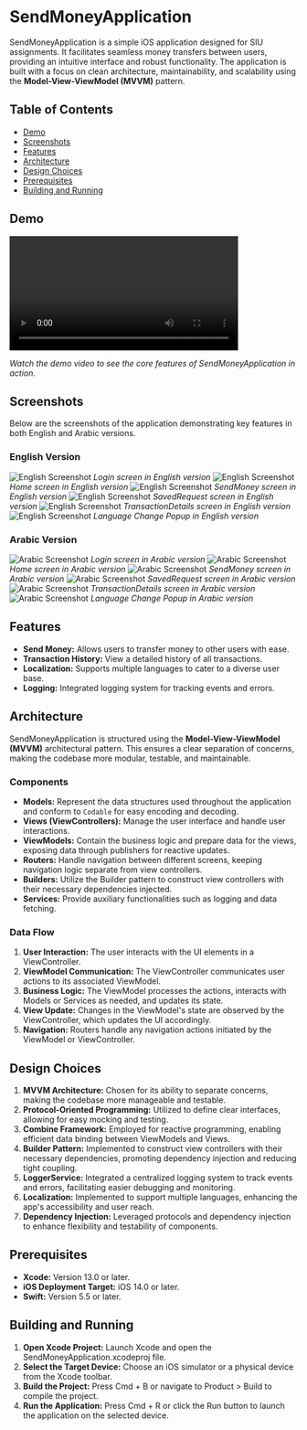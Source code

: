 # SendMoneyApplication

SendMoneyApplication is a simple iOS application designed for SIU assignments. It facilitates seamless money transfers between users, providing an intuitive interface and robust functionality. The application is built with a focus on clean architecture, maintainability, and scalability using the **Model-View-ViewModel (MVVM)** pattern.

## Table of Contents

- [Demo](#demo)
- [Screenshots](#screenshots)
- [Features](#features)
- [Architecture](#architecture)
- [Design Choices](#design-choices)
- [Prerequisites](#prerequisites)
- [Building and Running](#building-and-running)


## Demo
<video src="assets/app_recording.mp4" width="400" controls></video>

_Watch the demo video to see the core features of SendMoneyApplication in action._

## Screenshots

Below are the screenshots of the application demonstrating key features in both English and Arabic versions.

### English Version
![English Screenshot](assets/screenshot_en_1.png)
*Login screen in English version*
![English Screenshot](assets/screenshot_en_2.png)
*Home screen in English version*
![English Screenshot](assets/screenshot_en_3.png)
*SendMoney screen in English version*
![English Screenshot](assets/screenshot_en_4.png)
*SavedRequest screen in English version*
![English Screenshot](assets/screenshot_en_5.png)
*TransactionDetails screen in English version*
![English Screenshot](assets/screenshot_en_6.png)
*Language Change Popup in English version*

### Arabic Version
![Arabic Screenshot](assets/screenshot_ar_1.png)
*Login screen in Arabic version*
![Arabic Screenshot](assets/screenshot_ar_2.png)
*Home screen in Arabic version*
![Arabic Screenshot](assets/screenshot_ar_3.png)
*SendMoney screen in Arabic version*
![Arabic Screenshot](assets/screenshot_ar_4.png)
*SavedRequest screen in Arabic version*
![Arabic Screenshot](assets/screenshot_ar_5.png)
*TransactionDetails screen in Arabic version*
![Arabic Screenshot](assets/screenshot_ar_6.png)
*Language Change Popup in Arabic version*



## Features

- **Send Money:** Allows users to transfer money to other users with ease.
- **Transaction History:** View a detailed history of all transactions.
- **Localization:** Supports multiple languages to cater to a diverse user base.
- **Logging:** Integrated logging system for tracking events and errors.

## Architecture

SendMoneyApplication is structured using the **Model-View-ViewModel (MVVM)** architectural pattern. This ensures a clear separation of concerns, making the codebase more modular, testable, and maintainable.

### Components

- **Models:** Represent the data structures used throughout the application and conform to `Codable` for easy encoding and decoding.
- **Views (ViewControllers):** Manage the user interface and handle user interactions.
- **ViewModels:** Contain the business logic and prepare data for the views, exposing data through publishers for reactive updates.
- **Routers:** Handle navigation between different screens, keeping navigation logic separate from view controllers.
- **Builders:** Utilize the Builder pattern to construct view controllers with their necessary dependencies injected.
- **Services:** Provide auxiliary functionalities such as logging and data fetching.

### Data Flow

1. **User Interaction:** The user interacts with the UI elements in a ViewController.
2. **ViewModel Communication:** The ViewController communicates user actions to its associated ViewModel.
3. **Business Logic:** The ViewModel processes the actions, interacts with Models or Services as needed, and updates its state.
4. **View Update:** Changes in the ViewModel's state are observed by the ViewController, which updates the UI accordingly.
5. **Navigation:** Routers handle any navigation actions initiated by the ViewModel or ViewController.

## Design Choices

1. **MVVM Architecture:** Chosen for its ability to separate concerns, making the codebase more manageable and testable.
2. **Protocol-Oriented Programming:** Utilized to define clear interfaces, allowing for easy mocking and testing.
3. **Combine Framework:** Employed for reactive programming, enabling efficient data binding between ViewModels and Views.
4. **Builder Pattern:** Implemented to construct view controllers with their necessary dependencies, promoting dependency injection and reducing tight coupling.
5. **LoggerService:** Integrated a centralized logging system to track events and errors, facilitating easier debugging and monitoring.
6. **Localization:** Implemented to support multiple languages, enhancing the app's accessibility and user reach.
7. **Dependency Injection:** Leveraged protocols and dependency injection to enhance flexibility and testability of components.


## Prerequisites

- **Xcode:** Version 13.0 or later.
- **iOS Deployment Target:** iOS 14.0 or later.
- **Swift:** Version 5.5 or later.

##  Building and Running
1. **Open Xcode Project:**  Launch Xcode and open the SendMoneyApplication.xcodeproj file.
2. **Select the Target Device:** Choose an iOS simulator or a physical device from the Xcode toolbar.
3. **Build the Project:**    Press Cmd + B or navigate to Product > Build to compile the project.
4. **Run the Application:**  Press Cmd + R or click the Run button to launch the application on the selected device.
